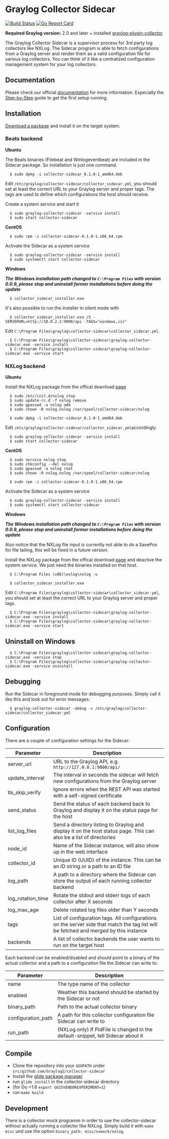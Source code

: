 # Graylog Collector Sidecar

[![Build Status](https://travis-ci.org/Graylog2/collector-sidecar.svg?branch=master)](https://travis-ci.org/Graylog2/collector-sidecar) [![Go Report Card](https://goreportcard.com/badge/github.com/graylog2/collector-sidecar)](https://goreportcard.com/report/github.com/graylog2/collector-sidecar)

**Required Graylog version:** 2.0 and later + installed [graylog-plugin-collector](https://github.com/Graylog2/graylog-plugin-collector/blob/master/README.md)

The Graylog Collector Sidecar is a supervisor process for 3rd party log collectors like NXLog. The Sidecar program is able to fetch configurations from a Graylog server and render
them as a valid configuration file for various log collectors. You can think of it like a centralized configuration management system for your log collectors.

## Documentation

Please check our official [documentation](http://docs.graylog.org/en/latest/pages/collector_sidecar.html) for more information.
Especially the [Step-by-Step](http://docs.graylog.org/en/2.1/pages/collector_sidecar.html#step-by-step-guide) guide to get the first setup running.

## Installation

[Download a package](https://github.com/Graylog2/collector-sidecar/releases) and install it on the target system.


### Beats backend
**Ubuntu**

The Beats binaries (Filebeat and Winlogeventbeat) are included in the Sidecar package. So installation is just one command.

```
  $ sudo dpkg -i collector-sidecar_0.1.0-1_amd64.deb
```

Edit `/etc/graylog/collector-sidecar/collector_sidecar.yml`, you should set at least the correct URL to your Graylog server and proper tags.
The tags are used to define which configurations the host should receive.

Create a system service and start it

```
  $ sudo graylog-collector-sidecar -service install
  $ sudo start collector-sidecar
```

**CentOS**

```
  $ sudo rpm -i collector-sidecar-0.1.0-1.x86_64.rpm
```

Activate the Sidecar as a system service

```
  $ sudo graylog-collector-sidecar -service install
  $ sudo systemctl start collector-sidecar
```

**Windows**

_**The Windows installation path changed to `C:\Program Files` with version 0.0.9, please stop and uninstall former installations before doing the update**_

```
  $ collector_sidecar_installer.exe
```

It's also possible to run the installer in silent mode with

```
  $ collector_sidecar_installer.exe /S -SERVERURL=http://10.0.2.2:9000/api -TAGS="windows,iis"
```

Edit `C:\Program Files\graylog\collector-sidecar\collector_sidecar.yml`.

```
  $ C:\Program Files\graylog\collector-sidecar\graylog-collector-sidecar.exe -service install
  $ C:\Program Files\graylog\collector-sidecar\graylog-collector-sidecar.exe -service start
```

### NXLog backend

**Ubuntu**

Install the NXLog package from the offical download [page](https://nxlog.org/products/nxlog-community-edition/download)

```
  $ sudo /etc/init.d/nxlog stop
  $ sudo update-rc.d -f nxlog remove
  $ sudo gpasswd -a nxlog adm
  $ sudo chown -R nxlog.nxlog /var/spool/collector-sidecar/nxlog
 
  $ sudo dpkg -i collector-sidecar_0.1.0-1_amd64.deb
```

Edit `/etc/graylog/collector-sidecar/collector_sidecar.yml`accordingly.

```
  $ sudo graylog-collector-sidecar -service install
  $ sudo start collector-sidecar
```

**CentOS**

```
  $ sudo service nxlog stop
  $ sudo chkconfig --del nxlog
  $ sudo gpasswd -a nxlog root
  $ sudo chown -R nxlog.nxlog /var/spool/collector-sidecar/nxlog

  $ sudo rpm -i collector-sidecar-0.1.0-1.x86_64.rpm
```

Activate the Sidecar as a system service

```
  $ sudo graylog-collector-sidecar -service install
  $ sudo systemctl start collector-sidecar
```

**Windows**

_**The Windows installation path changed to `C:\Program Files` with version 0.0.9, please stop and uninstall former installations before doing the update**_

Also notice that the NXLog file input is currently not able to do a SavePos for file tailing, this will be fixed in a future version.

Install the NXLog package from the offical download [page](https://nxlog.org/products/nxlog-community-edition/download) and deactive the
system service. We just need the binaries installed on that host.

```
  $ C:\Program Files (x86)\nxlog\nxlog -u

  $ collector_sidecar_installer.exe
```

Edit `C:\Program Files\graylog\collector-sidecar\collector_sidecar.yml`, you should set at least the correct URL to your Graylog server and proper tags.

```
  $ C:\Program Files\graylog\collector-sidecar\graylog-collector-sidecar.exe -service install
  $ C:\Program Files\graylog\collector-sidecar\graylog-collector-sidecar.exe -service start
```

## Uninstall on Windows

```
  $ C:\Program Files\graylog\collector-sidecar\graylog-collector-sidecar.exe -service stop
  $ C:\Program Files\graylog\collector-sidecar\graylog-collector-sidecar.exe -service uninstall
```

## Debugging

Run the Sidecar in foreground mode for debugging purposes. Simply call it like this and look out for error messages:

```
  $ graylog-collector-sidecar -debug -c /etc/graylog/collector-sidecar/collector_sidecar.yml
```

## Configuration

There are a couple of configuration settings for the Sidecar:

| Parameter         | Description                                                                                                                           |
|-------------------|---------------------------------------------------------------------------------------------------------------------------------------|
| server_url        | URL to the Graylog API, e.g. `http://127.0.0.1:9000/api/`                                                                             |
| update_interval   | The interval in seconds the sidecar will fetch new configurations from the Graylog server                                             |
| tls_skip_verify   | Ignore errors when the REST API was started with a self-signed certificate                                                            |
| send_status       | Send the status of each backend back to Graylog and display it on the status page for the host                                        |
| list_log_files    | Send a directory listing to Graylog and display it on the host status page. This can also be a list of directories                    |
| node_id           | Name of the Sidecar instance, will also show up in the web interface                                                                  |
| collector_id      | Unique ID (UUID) of the instance. This can be an ID string or a path to an ID file                                                    |
| log_path          | A path to a directory where the Sidecar can store the output of each running collector backend                                        |
| log_rotation_time | Rotate the stdout and stderr logs of each collector after X seconds                                                                   |
| log_max_age       | Delete rotated log files older than Y seconds                                                                                         |
| tags              | List of configuration tags. All configurations on the server side that match the tag list will be fetched and merged by this instance |
| backends          | A list of collector backends the user wants to run on the target host                                                                 |

Each backend can be enabled/disabled and should point to a binary of the actual collector and a path to a configuration file the Sidecar can write to:

| Parameter          | Description                                                                      |
|--------------------|----------------------------------------------------------------------------------|
| name               | The type name of the collector                                                   |
| enabled            | Weather this backend should be started by the Sidecar or not                     |
| binary_path        | Path to the actual collector binary                                              |
| configuration_path | A path for this collector configuration file Sidecar can write to                |
| run_path           | (NXLog only) If PidFile is changed in the default-snippet, tell Sidecar about it |
    
## Compile

  * Clone the repository into your `$GOPATH` under `src/github.com/Graylog2/collector-sidecar`
  * Install the [glide package manager](https://glide.sh)
  * run `glide install` in the collector-sidecar directory
  * (for Go <1.6 `export GO15VENDOREXPERIMENT=1`)
  * run `make build`

## Development

There is a collector mock programm in order to use the collector-sidecar without actually running a collector like NXLog. Simply build it with
`make misc` und use the option `binary_path: misc/nxmock/nxlog`.
